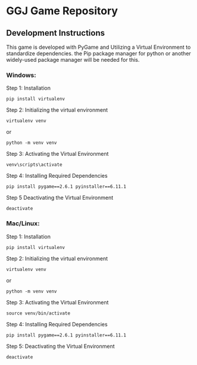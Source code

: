 # GGJ Game Repository

## Development Instructions

This game is developed with PyGame and Utilizing a Virtual Environment to standardize dependencies. the Pip package manager for python or another widely-used package manager will be needed for this.
### Windows:

Step 1: Installation

`pip install virtualenv`

Step 2: Initializing the virtual environment

`virtualenv venv`

or

`python -m venv venv`

Step 3: Activating the Virtual Environment

`venv\scripts\activate`

Step 4: Installing Required Dependencies

`pip install pygame==2.6.1 pyinstaller==6.11.1`

Step 5 Deactivating the Virtual Environment

`deactivate`

### Mac/Linux:

Step 1: Installation

`pip install virtualenv`

Step 2: Initializing the virtual environment

`virtualenv venv`

or

`python -m venv venv`

Step 3: Activating the Virtual Environment

`source venv/bin/activate`

Step 4: Installing Required Dependencies

`pip install pygame==2.6.1 pyinstaller==6.11.1`

Step 5: Deactivating the Virtual Environment

`deactivate`

